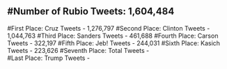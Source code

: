 #Number of Rubio Tweets: 1,604,484
---
#First Place: Cruz Tweets - 1,276,797
#Second Place: Clinton Tweets - 1,044,763
#Third Place: Sanders Tweets - 461,688
#Fourth Place: Carson Tweets - 322,197
#Fifth Place: Jeb! Tweets - 244,031
#Sixth Place: Kasich Tweets - 223,626
#Seventh Place: Total Tweets -  
#Last Place: Trump Tweets - 
